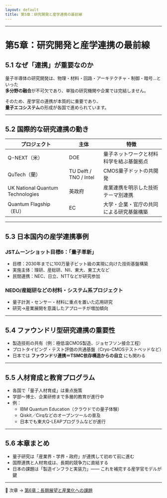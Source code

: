 ```yaml
---
layout: default
title: 第5章：研究開発と産学連携の最前線
---
```


---

# 第5章：研究開発と産学連携の最前線

## 5.1 なぜ「連携」が重要なのか

量子半導体の研究開発は、物理・材料・回路・アーキテクチャ・制御・暗号…といった  
**多分野の融合**が不可欠であり、単独の研究機関や企業では完結しません。

そのため、産学官の連携が本質的に重要であり、  
**量子エコシステム**の形成が各国で進められています。

---

## 5.2 国際的な研究連携の動き

| プロジェクト | 主体 | 特徴 |
|---------------|------|------|
| Q-NEXT（米） | DOE | 量子ネットワークと材料科学を結ぶ基盤拠点 |
| QuTech（蘭） | TU Delft / TNO / Intel | CMOS量子ドットの共開発 |
| UK National Quantum Technologies | 英政府 | 産業連携を明示した技術テーマ別連携 |
| Quantum Flagship（EU） | EC | 大学・企業・官庁の共同による研究基盤構築 |

---

## 5.3 日本国内の産学連携事例

### JSTムーンショット目標6：「量子革新」

- 目標：2030年までに100万量子ビット級の実現に向けた技術基盤構築
- 実施主体：理研、産総研、NII、東大、東工大など
- 民間連携：NEC、日立、NTTなどが研究参加

### NEDO/産総研などの材料・システム系プロジェクト

- 量子計測・センサー・材料に重点を置いた応用研究
- 研究→産業展開を意識したアプローチが増加傾向

---

## 5.4 ファウンドリ型研究連携の重要性

- 製造技術の共有（例：極低温CMOS製造、ジョセフソン接合工程）
- プロトタイピング・テスト評価の共通基盤（Cryo-CMOSテストベッドなど）
- 日本では **ファウンドリ連携＝TSMC依存構造からの自立** にも関わる

---

## 5.5 人材育成と教育プログラム

- 各国で「量子人材育成」は重点施策
- 学部〜博士、企業研修まで多層的教育が進行中
- 例：
  - IBM Quantum Education（クラウドでの量子体験）
  - Qiskit／Cirqなどのオープンツールの普及
  - 日本でも東大Q-LEAPプログラムなどが進行

---

## 5.6 本章まとめ

- 量子研究は「産業界・学界・政府」が連携して初めて前に進む
- 国際連携と人材育成は、長期的競争力に直結する
- 日本の課題は「製造インフラと実装力」—— これを補完する産学官モデルが鍵

---

🔗 次章 → [第6章：長期展望と産業化への課題](06_industry_outlook.md)
